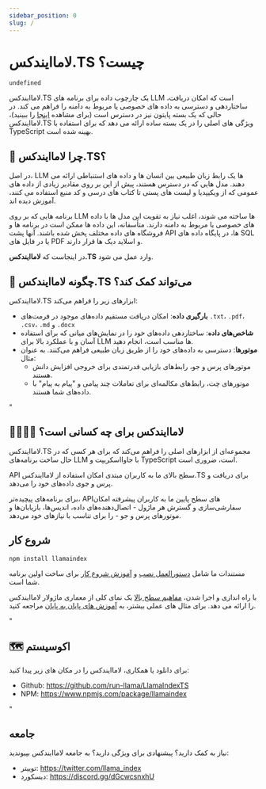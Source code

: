 ```yaml
---
sidebar_position: 0
slug: /
---
```


# لاماایندکس.TS چیست؟

`undefined`

لاماایندکس.TS یک چارچوب داده برای برنامه های LLM است که امکان دریافت، ساختاردهی و دسترسی به داده های خصوصی یا مربوط به دامنه را فراهم می کند. در حالی که یک بسته پایتون نیز در دسترس است (برای مشاهده [اینجا](https://docs.llamaindex.ai/en/stable/) را ببینید)، لاماایندکس.TS ویژگی های اصلی را در یک بسته ساده ارائه می دهد که برای استفاده با TypeScript بهینه شده است.

## 🚀 چرا لاماایندکس.TS؟

در اصل، LLM ها یک رابط زبان طبیعی بین انسان ها و داده های استنباطی ارائه می دهند. مدل هایی که در دسترس هستند، پیش از این بر روی مقادیر زیادی از داده های عمومی که از ویکیپدیا و لیست های پستی تا کتاب های درسی و کد منبع استفاده می کنند، آموزش دیده اند.

برنامه هایی که بر روی LLM ها ساخته می شوند، اغلب نیاز به تقویت این مدل ها با داده های خصوصی یا مربوط به دامنه دارند. متأسفانه، این داده ها ممکن است در برنامه ها و فروشگاه های داده مختلف پخش شده باشند. آنها پشت API ها، در پایگاه داده های SQL یا در فایل های PDF و اسلاید دیک ها قرار دارند.

در اینجاست که **لاماایندکس.TS** وارد عمل می شود.

## 🦙 چگونه لاماایندکس.TS می‌تواند کمک کند؟

لاماایندکس.TS ابزارهای زیر را فراهم می‌کند:

- **بارگیری داده**: امکان دریافت مستقیم داده‌های موجود در فرمت‌های `.txt`، `.pdf`، `.csv`، `.md` و `.docx`
- **شاخص‌های داده**: ساختاردهی داده‌های خود را در نمایش‌های میانی که برای استفاده آسان و با عملکرد بالا برای LLM ها مناسب است، انجام دهید.
- **موتورها**: دسترسی به داده‌های خود را از طریق زبان طبیعی فراهم می‌کنند. به عنوان مثال:
  - موتورهای پرس و جو، رابط‌های بازیابی قدرتمندی برای خروجی افزایش دانش هستند.
  - موتورهای چت، رابط‌های مکالمه‌ای برای تعاملات چند پیامی و "پیام به پیام" با داده‌های شما هستند.

"

## 👨‍👩‍👧‍👦 لاماایندکس برای چه کسانی است؟

لاماایندکس.TS مجموعه‌ای از ابزارهای اصلی را فراهم می‌کند که برای هر کسی که در حال ساخت برنامه‌های LLM با جاوااسکریپت و TypeScript است، ضروری است.

API سطح بالای ما به کاربران مبتدی امکان استفاده از لاماایندکس.TS برای دریافت و پرس و جوی داده‌های خود را می‌دهد.

برای برنامه‌های پیچیده‌تر، APIهای سطح پایین ما به کاربران پیشرفته امکان سفارشی‌سازی و گسترش هر ماژول - اتصال‌دهنده‌های داده، اندیس‌ها، بازیابان‌ها و موتورهای پرس و جو - را برای تناسب با نیازهای خود می‌دهد.

## شروع کار

`npm install llamaindex`

مستندات ما شامل [دستورالعمل نصب](./installation.mdx) و [آموزش شروع کار](./starter.md) برای ساخت اولین برنامه شما است.

با راه اندازی و اجرا شدن، [مفاهیم سطح بالا](./concepts.md) یک نمای کلی از معماری ماژولار لاماایندکس را ارائه می دهد. برای مثال های عملی بیشتر، به [آموزش های پایان به پایان](./end_to_end.md) مراجعه کنید.

"

## 🗺️ اکوسیستم

برای دانلود یا همکاری، لاماایندکس را در مکان های زیر پیدا کنید:

- Github: https://github.com/run-llama/LlamaIndexTS
- NPM: https://www.npmjs.com/package/llamaindex

"

## جامعه

نیاز به کمک دارید؟ پیشنهادی برای ویژگی دارید؟ به جامعه لاماایندکس بپیوندید:

- توییتر: https://twitter.com/llama_index
- دیسکورد: https://discord.gg/dGcwcsnxhU
